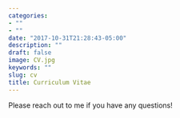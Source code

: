 ```yaml
---
categories:
- ""
- ""
date: "2017-10-31T21:28:43-05:00"
description: ""
draft: false
image: CV.jpg
keywords: ""
slug: cv
title: Curriculum Vitae
---
```


Please reach out to me if you have any questions! 